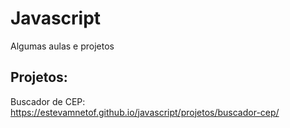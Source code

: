 # Javascript

Algumas aulas e projetos

## Projetos: 

Buscador de CEP: https://estevamnetof.github.io/javascript/projetos/buscador-cep/
